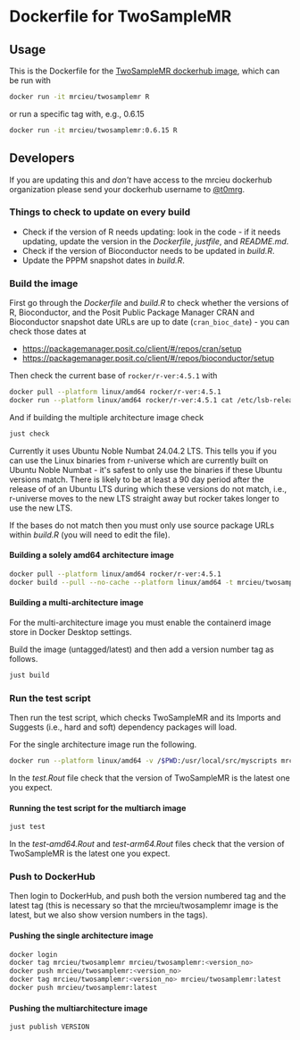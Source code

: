 # Dockerfile for TwoSampleMR

## Usage

This is the Dockerfile for the [TwoSampleMR dockerhub image](https://hub.docker.com/r/mrcieu/twosamplemr), which can be run with

```bash
docker run -it mrcieu/twosamplemr R
```

or run a specific tag with, e.g., 0.6.15

```bash
docker run -it mrcieu/twosamplemr:0.6.15 R
```

## Developers

If you are updating this and _don't_ have access to the mrcieu dockerhub organization please send your dockerhub username to [@t0mrg](https://github.com/t0mrg).

### Things to check to update on every build

* Check if the version of R needs updating: look in the code - if it needs updating, update the version in the _Dockerfile_, _justfile_, and _README.md_.
* Check if the version of Bioconductor needs to be updated in _build.R_.
* Update the PPPM snapshot dates in _build.R_.

### Build the image

First go through the _Dockerfile_ and _build.R_ to check whether the versions of R, Bioconductor, and the Posit Public Package Manager CRAN and Bioconductor snapshot date URLs are up to date (`cran_bioc_date`) - you can check those dates at

* <https://packagemanager.posit.co/client/#/repos/cran/setup>
* <https://packagemanager.posit.co/client/#/repos/bioconductor/setup>

Then check the current base of `rocker/r-ver:4.5.1` with

```bash
docker pull --platform linux/amd64 rocker/r-ver:4.5.1
docker run --platform linux/amd64 rocker/r-ver:4.5.1 cat /etc/lsb-release
```

And if building the multiple architecture image check

```bash
just check
```

Currently it uses Ubuntu Noble Numbat 24.04.2 LTS. This tells you if you can use the Linux binaries from r-universe which are currently built on Ubuntu Noble Numbat - it's safest to only use the binaries if these Ubuntu versions match. There is likely to be at least a 90 day period after the release of of an Ubuntu LTS during which these versions do not match, i.e., r-universe moves to the new LTS straight away but rocker takes longer to use the new LTS.

If the bases do not match then you must only use source package URLs within _build.R_ (you will need to edit the file).

#### Building a solely amd64 architecture image

```bash
docker pull --platform linux/amd64 rocker/r-ver:4.5.1
docker build --pull --no-cache --platform linux/amd64 -t mrcieu/twosamplemr .
```

#### Building a multi-architecture image

For the multi-architecture image you must enable the containerd image store in Docker Desktop settings.

Build the image (untagged/latest) and then add a version number tag as follows.

```bash
just build
```

### Run the test script

Then run the test script, which checks TwoSampleMR and its Imports and Suggests (i.e., hard and soft) dependency packages will load.

For the single architecture image run the following.

```bash
docker run --platform linux/amd64 -v /$PWD:/usr/local/src/myscripts mrcieu/twosamplemr:latest /bin/bash -c "R CMD BATCH test.R test-amd64.Rout"
```

In the *test.Rout* file check that the version of TwoSampleMR is the latest one you expect.

#### Running the test script for the multiarch image

```bash
just test
```

In the *test-amd64.Rout* and *test-arm64.Rout* files check that the version of TwoSampleMR is the latest one you expect.

### Push to DockerHub

Then login to DockerHub, and push both the version numbered tag and the latest tag (this is necessary so that the mrcieu/twosamplemr image is the latest, but we also show version numbers in the tags).

#### Pushing the single architecture image

```bash
docker login
docker tag mrcieu/twosamplemr mrcieu/twosamplemr:<version_no>
docker push mrcieu/twosamplemr:<version_no>
docker tag mrcieu/twosamplemr:<version_no> mrcieu/twosamplemr:latest
docker push mrcieu/twosamplemr:latest
```

#### Pushing the multiarchitecture image

```bash
just publish VERSION
```
